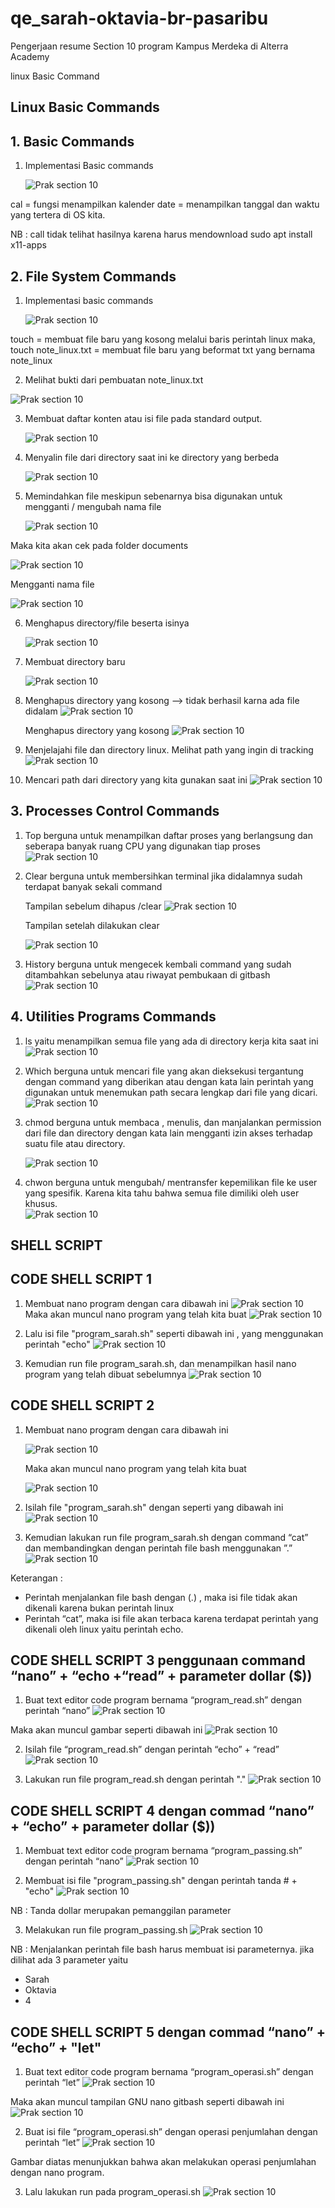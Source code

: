 # qe_sarah-oktavia-br-pasaribu

Pengerjaan resume Section 10 program Kampus Merdeka di Alterra Academy

linux Basic Command

## Linux Basic Commands

## 1. Basic Commands

1. Implementasi Basic commands

   <img src="assets/1.PNG" alt="Prak section 10" title="Jawaban Prak Section 10">

cal = fungsi menampilkan kalender
date = menampilkan tanggal dan waktu yang tertera di OS kita.

NB : call tidak telihat hasilnya karena harus mendownload sudo apt install x11-apps

## 2. File System Commands

1. Implementasi basic commands

   <img src="assets/2.PNG" alt="Prak section 10" title="Jawaban Prak Section 10">

touch = membuat file baru yang kosong melalui baris perintah linux
maka, touch note_linux.txt = membuat file baru yang beformat txt yang bernama note_linux

2. Melihat bukti dari pembuatan note_linux.txt

<img src="assets/3.PNG" alt="Prak section 10" title="Jawaban Prak Section 10">

3. Membuat daftar konten atau isi file pada standard output.

   <img src="assets/4.PNG" alt="Prak section 10" title="Jawaban Prak Section 10">

4. Menyalin file dari directory saat ini ke directory yang berbeda

   <img src="assets/5.PNG" alt="Prak section 10" title="Jawaban Prak Section 10">

5. Memindahkan file meskipun sebenarnya bisa digunakan untuk mengganti / mengubah nama file

   <img src="assets/6.PNG" alt="Prak section 10" title="Jawaban Prak Section 10">

Maka kita akan cek pada folder documents

<img src="assets/7.PNG" alt="Prak section 10" title="Jawaban Prak Section 10">

Mengganti nama file

<img src="assets/8.PNG" alt="Prak section 10" title="Jawaban Prak Section 10">

6. Menghapus directory/file beserta isinya

   <img src="assets/9.PNG" alt="Prak section 10" title="Jawaban Prak Section 10">

7. Membuat directory baru

   <img src="assets/10.PNG" alt="Prak section 10" title="Jawaban Prak Section 10">

8. Menghapus directory yang kosong --> tidak berhasil karna ada file didalam
   <img src="assets/11.PNG" alt="Prak section 10" title="Jawaban Prak Section 10">

   Menghapus directory yang kosong
   <img src="assets/12.PNG" alt="Prak section 10" title="Jawaban Prak Section 10">

9. Menjelajahi file dan directory linux. Melihat path yang ingin di tracking
   <img src="assets/13.PNG" alt="Prak section 10" title="Jawaban Prak Section 10">

10. Mencari path dari directory yang kita gunakan saat ini
    <img src="assets/14.PNG" alt="Prak section 10" title="Jawaban Prak Section 10">

## 3. Processes Control Commands

1. Top berguna untuk menampilkan daftar proses yang berlangsung dan seberapa banyak ruang CPU yang digunakan tiap proses
   <img src="assets/15.PNG" alt="Prak section 10" title="Jawaban Prak Section 10">

2. Clear berguna untuk membersihkan terminal jika didalamnya sudah terdapat banyak sekali command

   Tampilan sebelum dihapus /clear
   <img src="assets/16.PNG" alt="Prak section 10" title="Jawaban Prak Section 10">

   Tampilan setelah dilakukan clear

   <img src="assets/17.PNG" alt="Prak section 10" title="Jawaban Prak Section 10">

3. History berguna untuk mengecek kembali command yang sudah ditambahkan sebelunya atau riwayat pembukaan di gitbash
   <img src="assets/18.PNG" alt="Prak section 10" title="Jawaban Prak Section 10">

## 4. Utilities Programs Commands

1. ls yaitu menampilkan semua file yang ada di directory kerja kita saat ini
   <img src="assets/19.PNG" alt="Prak section 10" title="Jawaban Prak Section 10">

2. Which berguna untuk mencari file yang akan dieksekusi tergantung dengan command yang diberikan atau dengan kata lain perintah yang digunakan untuk menemukan path secara lengkap dari file yang dicari.
   <img src="assets/20.PNG" alt="Prak section 10" title="Jawaban Prak Section 10">

3. chmod berguna untuk membaca , menulis, dan manjalankan permission dari file dan directory dengan kata lain mengganti izin akses terhadap suatu file atau directory.

   <img src="assets/21.PNG" alt="Prak section 10" title="Jawaban Prak Section 10">

4. chwon berguna untuk mengubah/ mentransfer kepemilikan file ke user yang spesifik. Karena kita tahu bahwa semua file dimiliki oleh user khusus.  
   <img src="assets/22.PNG" alt="Prak section 10" title="Jawaban Prak Section 10">

## SHELL SCRIPT

## CODE SHELL SCRIPT 1

1. Membuat nano program dengan cara dibawah ini
   <img src="assets/23.PNG" alt="Prak section 10" title="Jawaban Prak Section 10">
   Maka akan muncul nano program yang telah kita buat
   <img src="assets/24.PNG" alt="Prak section 10" title="Jawaban Prak Section 10">

2. Lalu isi file "program_sarah.sh" seperti dibawah ini , yang menggunakan perintah "echo"
   <img src="assets/25.PNG" alt="Prak section 10" title="Jawaban Prak Section 10">

3. Kemudian run file program_sarah.sh, dan menampilkan hasil nano program yang telah dibuat sebelumnya
   <img src="assets/26.PNG" alt="Prak section 10" title="Jawaban Prak Section 10">

## CODE SHELL SCRIPT 2

1. Membuat nano program dengan cara dibawah ini

   <img src="assets/23.PNG" alt="Prak section 10" title="Jawaban Prak Section 10">

   Maka akan muncul nano program yang telah kita buat

   <img src="assets/24.PNG" alt="Prak section 10" title="Jawaban Prak Section 10">

2. Isilah file "program_sarah.sh" dengan seperti yang dibawah ini
   <img src="assets/27.PNG" alt="Prak section 10" title="Jawaban Prak Section 10">

3. Kemudian lakukan run file program_sarah.sh dengan command “cat” dan membandingkan dengan perintah file bash menggunakan ”.”
   <img src="assets/28.PNG" alt="Prak section 10" title="Jawaban Prak Section 10">

Keterangan :

- Perintah menjalankan file bash dengan (.) , maka isi file tidak akan dikenali karena bukan perintah linux
- Perintah “cat”, maka isi file akan terbaca karena terdapat perintah yang dikenali oleh linux yaitu perintah echo.

## CODE SHELL SCRIPT 3 penggunaan command “nano” + “echo +“read” + parameter dollar ($))

1. Buat text editor code program bernama “program_read.sh” dengan perintah “nano”
   <img src="assets/29.PNG" alt="Prak section 10" title="Jawaban Prak Section 10">

Maka akan muncul gambar seperti dibawah ini
<img src="assets/30.PNG" alt="Prak section 10" title="Jawaban Prak Section 10">

2. Isilah file “program_read.sh” dengan perintah “echo” + “read”
   <img src="assets/31.PNG" alt="Prak section 10" title="Jawaban Prak Section 10">

3. Lakukan run file program_read.sh dengan perintah "."
   <img src="assets/32.PNG" alt="Prak section 10" title="Jawaban Prak Section 10">

## CODE SHELL SCRIPT 4 dengan commad “nano” + “echo” + parameter dollar ($))

1. Membuat text editor code program bernama “program_passing.sh” dengan perintah “nano”
   <img src="assets/33.PNG" alt="Prak section 10" title="Jawaban Prak Section 10">

2. Membuat isi file "program_passing.sh" dengan perintah tanda # + "echo"
   <img src="assets/35.PNG" alt="Prak section 10" title="Jawaban Prak Section 10">

NB : Tanda dollar merupakan pemanggilan parameter

3. Melakukan run file program_passing.sh
   <img src="assets/36.PNG" alt="Prak section 10" title="Jawaban Prak Section 10">

NB : Menjalankan perintah file bash harus membuat isi parameternya. jika dilihat ada 3 parameter yaitu

- Sarah
- Oktavia
- 4

## CODE SHELL SCRIPT 5 dengan commad “nano” + “echo” + "let"

1. Buat text editor code program bernama “program_operasi.sh” dengan perintah “let”
   <img src="assets/37.PNG" alt="Prak section 10" title="Jawaban Prak Section 10">

Maka akan muncul tampilan GNU nano gitbash seperti dibawah ini
<img src="assets/38.PNG" alt="Prak section 10" title="Jawaban Prak Section 10">

2. Buat isi file “program_operasi.sh” dengan operasi penjumlahan dengan perintah “let”
   <img src="assets/39.PNG" alt="Prak section 10" title="Jawaban Prak Section 10">

Gambar diatas menunjukkan bahwa akan melakukan operasi penjumlahan dengan nano program.

3. Lalu lakukan run pada program_operasi.sh
   <img src="assets/40.PNG" alt="Prak section 10" title="Jawaban Prak Section 10">
